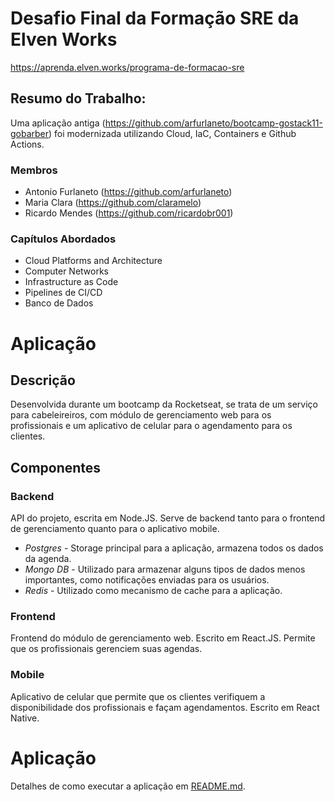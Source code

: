 # Desafio Final da Formação SRE da Elven Works
https://aprenda.elven.works/programa-de-formacao-sre

## Resumo do Trabalho:
Uma aplicação antiga (https://github.com/arfurlaneto/bootcamp-gostack11-gobarber) foi modernizada utilizando Cloud, IaC, Containers e Github Actions.

### Membros
- Antonio Furlaneto (https://github.com/arfurlaneto)
- Maria Clara (https://github.com/claramelo)
- Ricardo Mendes (https://github.com/ricardobr001)

### Capítulos Abordados
- Cloud Platforms and Architecture
- Computer Networks
- Infrastructure as Code
- Pipelines de CI/CD
- Banco de Dados

# Aplicação
## Descrição
Desenvolvida durante um bootcamp da Rocketseat, se trata de um serviço para cabeleireiros, com módulo de gerenciamento web para os profissionais e um aplicativo de celular para o agendamento para os clientes.

## Componentes
### Backend
API do projeto, escrita em Node.JS. Serve de backend tanto para o frontend de gerenciamento quanto para o aplicativo mobile.

- *Postgres* - Storage principal para a aplicação, armazena todos os dados da agenda.
- *Mongo DB* - Utilizado para armazenar alguns tipos de dados menos importantes, como notificações enviadas para os usuários.
- *Redis* - Utilizado como mecanismo de cache para a aplicação.

### Frontend
Frontend do módulo de gerenciamento web. Escrito em React.JS. Permite que os profissionais gerenciem suas agendas.

### Mobile
Aplicativo de celular que permite que os clientes verifiquem a disponibilidade dos profissionais e façam agendamentos. Escrito em React Native.

# Aplicação
Detalhes de como executar a aplicação em [README.md](.infra/README.md).
